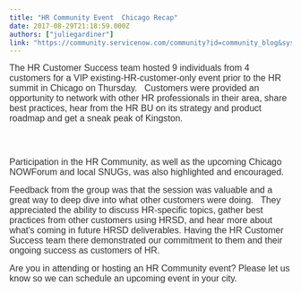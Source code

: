 ```yaml
---
title: "HR Community Event  Chicago Recap"
date: 2017-08-29T21:18:59.000Z
authors: ["juliegardiner"]
link: "https://community.servicenow.com/community?id=community_blog&sys_id=c56eaeaddbd0dbc01dcaf3231f961962"
---
```

<p><span style="font-family: calibri,verdana,arial,sans-serif; font-size: 12pt; color: #303030;"> </span></p><p><span style="color: #303030; background: white none repeat scroll 0% 0%; font-family: calibri,verdana,arial,sans-serif; font-size: 12pt;">The HR Customer Success team hosted 9 individuals from 4 customers for a VIP existing-HR-customer-only event prior to the HR summit in Chicago on Thursday.   Customers were provided an opportunity to network with other HR professionals in their area, share best practices, hear from the HR BU on its strategy and product roadmap and get a sneak peak of Kingston.</span></p><p></p><p><span style="font-family: calibri,verdana,arial,sans-serif; font-size: 12pt; color: #303030;"><img  alt="" class="image-2 jive-image" src="4413ac86db9c5304b322f4621f9619e2.iix" style="max-width: 1200px; max-height: 900px;"/></span></p><p><span style="font-family: calibri,verdana,arial,sans-serif; font-size: 12pt; color: #303030;">   </span></p><p><span style="color: #303030; background: white none repeat scroll 0% 0%; font-family: calibri,verdana,arial,sans-serif; font-size: 12pt;">Participation in the HR Community, as well as the upcoming Chicago NOWForum and local SNUGs, was also highlighted and encouraged.</span></p><p><span style="font-family: calibri,verdana,arial,sans-serif; font-size: 12pt; color: #303030;"> </span></p><p><span style="color: #303030; background: white none repeat scroll 0% 0%; font-family: calibri,verdana,arial,sans-serif; font-size: 12pt;">Feedback from the group was that the session was valuable and a great way to deep dive into what other customers were doing.   They appreciated the ability to discuss HR-specific topics, gather best practices from other customers using HRSD, and hear more about what's coming in future HRSD deliverables. Having the HR Customer Success team there demonstrated our commitment to them and their ongoing success as customers of HR.</span></p><p><span style="font-family: calibri,verdana,arial,sans-serif; font-size: 12pt; color: #303030;"> </span></p><p><span style="font-family: calibri,verdana,arial,sans-serif; font-size: 12pt; color: #303030;">Are you in attending or hosting an HR Community event? Please let us know so we can schedule an upcoming event in your city.</span></p>
